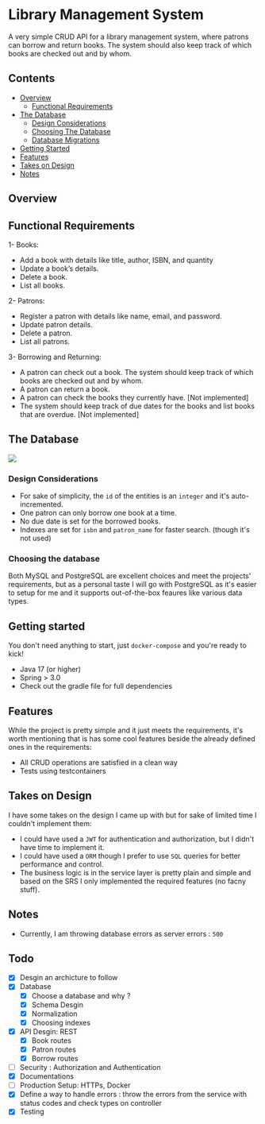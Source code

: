 # Library Management System

A very simple CRUD API for a library management system, where patrons can borrow and return books. 
The system should also keep track of which books are checked out and by whom.

## Contents
- [Overview](#overview)
    - [Functional Requirements](#functional-requirements)
- [The Database](#the-database)
    - [Design Considerations](#design-considerations)
    - [Choosing The Database](#choosing-the-database)
    - [Database Migrations](#database-migrations)
- [Getting Started](#getting-started)
- [Features](#features)
- [Takes on Design](#takes-on-design)
- [Notes](#notes)

## Overview

## Functional Requirements

1- Books:
- Add a book with details like title, author, ISBN, and quantity
- Update a book’s details.
- Delete a book.
- List all books.

2- Patrons:
- Register a patron with details like name, email, and password.
- Update patron details.
- Delete a patron.
- List all patrons.

3- Borrowing and Returning:
- A patron can check out a book. The system should keep track of which books are
  checked out and by whom.
- A patron can return a book.
- A patron can check the books they currently have. [Not implemented]
- The system should keep track of due dates for the books and list books that are
  overdue. [Not implemented]

## The Database
![](.assets/database_lib.png)

### Design Considerations
- For sake of simplicity, the `id` of the entities is an `integer` and it's auto-incremented.
- One patron can only borrow one book at a time.
- No due date is set for the borrowed books.
- Indexes are set for `isbn` and `patron_name` for faster search. (though it's not used)

### Choosing the database
Both MySQL and PostgreSQL are excellent choices and meet the projects' requirements, but as a personal taste I will go with PostgreSQL as it's easier to setup for me and it supports out-of-the-box feaures like various data types.

## Getting started
You don't need anything to start, just `docker-compose` and you're ready to kick!
- Java 17 (or higher)
- Spring > 3.0
- Check out the gradle file for full dependencies

## Features
While the project is pretty simple and it just meets the requirements, it's worth mentioning that is has some cool features beside the already defined ones in the requirements:
- All CRUD operations are satisfied in a clean way
- Tests using testcontainers

## Takes on Design
I have some takes on the design I came up with but for sake of limited time I couldn't implement them:
- I could have used a `JWT` for authentication and authorization, but I didn't have time to implement it.
- I could have used a `ORM` though I prefer to use `SQL` queries for better performance and control.
- The business logic is in the service layer is pretty plain and simple and based on the SRS I only implemented the required features (no facny stuff).

## Notes
- Currently, I am throwing database errors as server errors : `500`

## Todo
- [X] Desgin an archicture to follow
- [X] Database
    - [X] Choose a database and why ?
    - [X] Schema Desgin
    - [X] Normalization
    - [X] Choosing indexes
- [X] API Desgin: REST
    - [X] Book routes
    - [X] Patron routes
    - [X] Borrow routes
- [ ] Security : Authorization and Authentication
- [X] Documentations
- [ ] Production Setup: HTTPs, Docker
- [X] Define a way to handle errors : throw the errors from the service with status codes and check types on controller
- [X] Testing